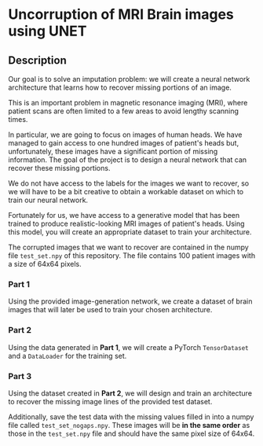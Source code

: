 # Uncorruption of MRI Brain images using UNET

## Description <a name="description"></a>

Our goal is to solve an imputation problem: we will create a neural network architecture that learns how to recover missing portions of an image.

This is an important problem in magnetic resonance imaging (MRI), where patient scans are often limited to a few areas to avoid lengthy scanning times.

In particular, we are going to focus on images of human heads. We have managed to gain access to one hundred images of patient's heads but, unfortunately, these images have 
a significant portion of missing information. The goal of the project is to design a neural network that can recover these missing portions.

We do not have access to the labels for the images we want to recover, so we will have to be a bit creative to obtain a workable dataset on which to train our neural network.

Fortunately for us, we have access to a generative model that has been trained to produce realistic-looking MRI images of patient's heads. Using this model, you will create an 
appropriate dataset to train your architecture.

The corrupted images that we want to recover are contained in the numpy file `test_set.npy` of this repository. The file contains 100 patient images with a size of 64x64 pixels.

### Part 1

Using the provided image-generation network, we create a dataset of brain images that will later be used to train your chosen architecture. 

### Part 2

Using the data generated in **Part 1**, we will create a PyTorch `TensorDataset` and a `DataLoader` for the training set. 

### Part 3

Using the dataset created in **Part 2**, we will design and train an architecture to recover the missing image lines of the provided test dataset.

Additionally, save the test data with the missing values filled in into a numpy file called `test_set_nogaps.npy`. These images will be **in the same order** as those in the `test_set.npy` file and should have the same pixel size of 64x64. 